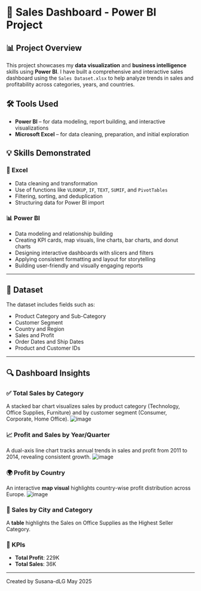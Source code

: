
# 💼 Sales Dashboard - Power BI Project


## 📊 Project Overview

This project showcases my **data visualization** and **business intelligence** skills using **Power BI**. I have built a comprehensive and interactive sales dashboard using the `Sales Dataset.xlsx` to help analyze trends in sales and profitability across categories, years, and countries.

## 🛠️ Tools Used

- **Power BI** – for data modeling, report building, and interactive visualizations
- **Microsoft Excel** – for data cleaning, preparation, and initial exploration

## 💡 Skills Demonstrated

### 🔧 Excel
- Data cleaning and transformation  
- Use of functions like `VLOOKUP`, `IF`, `TEXT`, `SUMIF`, and `PivotTables`  
- Filtering, sorting, and deduplication  
- Structuring data for Power BI import

### 📊 Power BI
- Data modeling and relationship building  
- Creating KPI cards, map visuals, line charts, bar charts, and donut charts  
- Designing interactive dashboards with slicers and filters  
- Applying consistent formatting and layout for storytelling  
- Building user-friendly and visually engaging reports  

---

## 📁 Dataset

The dataset includes fields such as:
- Product Category and Sub-Category  
- Customer Segment  
- Country and Region  
- Sales and Profit  
- Order Dates and Ship Dates  
- Product and Customer IDs
---

## 🔍 Dashboard Insights

### ✅ Total Sales by Category
A stacked bar chart visualizes sales by product category (Technology, Office Supplies, Furniture) and by customer segment (Consumer, Corporate, Home Office).
![image](https://github.com/user-attachments/assets/912c4cf7-f222-44f2-ab4e-3db784397054)

### 📈 Profit and Sales by Year/Quarter
A dual-axis line chart tracks annual trends in sales and profit from 2011 to 2014, revealing consistent growth.
![image](https://github.com/user-attachments/assets/815be020-c5e7-498c-a95e-1c6483afa23d)

### 🌍 Profit by Country
An interactive **map visual** highlights country-wise profit distribution across Europe.
![image](https://github.com/user-attachments/assets/5960a379-4d48-4c60-b0e7-05ffb62f51bc)

### 🥇 Sales by City and Category
A **table** highlights the Sales on Office Supplies as the Highest Seller Category.

### 📌 KPIs
- **Total Profit**: 229K  
- **Total Sales**: 36K

---

Created by Susana-dLG
May 2025
